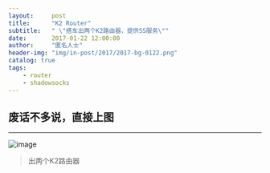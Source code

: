 ```yaml
---
layout:     post
title:      "K2 Router"
subtitle:   " \"搭车出两个K2路由器，提供SS服务\""
date:       2017-01-22 12:00:00
author:     "匿名人士"
header-img: "img/in-post/2017/2017-bg-0122.png"
catalog: true
tags:
    - router
    - shadowsocks
---
```



## 废话不多说，直接上图

- - -
![image](http://7jpq49.com1.z0.glb.clouddn.com/2017-01-20%20193859_20170123145431.jpg)
>出两个K2路由器



